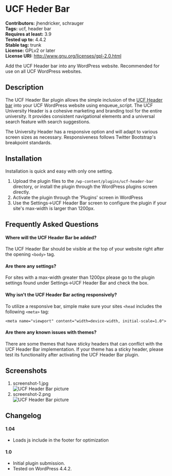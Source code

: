 # UCF Heder Bar #
**Contributors:** jhendricker, schrauger  
**Tags:** ucf, header bar  
**Requires at least:** 3.9  
**Tested up to:** 4.4.2  
**Stable tag:** trunk  
**License:** GPLv2 or later  
**License URI:** http://www.gnu.org/licenses/gpl-2.0.html  

Add the UCF Header bar into any WordPress website. Recommended for use on all UCF WordPress websites.

## Description ##

The UCF Header Bar plugin allows the simple inclusion of the [UCF Header bar](https://universityheader.ucf.edu/) into your UCF WordPress website using enqueue_script.  The UCF University Header is a cohesive marketing and branding tool for the entire university. It provides consistent navigational elements and a universal search feature with search suggestions.

The University Header has a responsive option and will adapt to various screen sizes as necessary. Responsiveness follows Twitter Bootstrap's breakpoint standards.

## Installation ##

Installation is quick and easy with only one setting.

1. Upload the plugin files to the `/wp-content/plugins/ucf-header-bar` directory, or install the plugin through the WordPress plugins screen directly.
2. Activate the plugin through the 'Plugins' screen in WordPress
3. Use the Settings->UCF Header Bar screen to configure the plugin if your site's max-width is larger than 1200px.

## Frequently Asked Questions ##

#### Where will the UCF Header Bar be added? ####

The UCF Header Bar should be visible at the top of your website right after the opening `<body>` tag.

#### Are there any settings? ####

For sites with a max-width greater than 1200px please go to the plugin settings found under Settings->UCF Header Bar and check the box.

#### Why isn't the UCF Header Bar acting responsively? ####

To utilize a responsive bar, simple make sure your sites `<head` includes the following `<meta>` tag:

`<meta name="viewport" content="width=device-width, initial-scale=1.0">`

#### Are there any known issues with themes? ####

There are some themes that have sticky headers that can conflict with the UCF Header Bar implementation.  If your theme has a sticky header, please test its functionality after activating the UCF Header Bar plugin.

## Screenshots ##

1. screenshot-1.jpg  
![UCF Header Bar picture](https://github.com/strmtrpr83/UCF-Header-Bar-Plugin/blob/master/screenshot-1.jpg)
2. screenshot-2.png  
![UCF Header Bar picture](https://github.com/strmtrpr83/UCF-Header-Bar-Plugin/blob/master/screenshot-2.png)

## Changelog ##

#### 1.04 ####
* Loads js include in the footer for optimization

#### 1.0 ####
* Initial plugin submission.
* Tested on WordPress 4.4.2.
